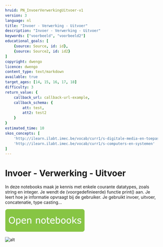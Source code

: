 ```yaml
---
hruid: PN_InvoerVerwerkingUitvoer-v1
version: 3
language: nl
title: "Invoer - Verwerking - Uitvoer"
description: "Invoer - Verwerking - Uitvoer"
keywords: ["voorbeeld", "voorbeeld2"]
educational_goals: [
    {source: Source, id: id}, 
    {source: Source2, id: id2}
]
copyright: dwengo
licence: dwengo
content_type: text/markdown
available: true
target_ages: [14, 15, 16, 17, 18]
difficulty: 3
return_value: {
    callback_url: callback-url-example,
    callback_schema: {
        att: test,
        att2: test2
    }
}
estimated_time: 10
skos_concepts: [
    'http://ilearn.ilabt.imec.be/vocab/curr1/s-digitale-media-en-toepassingen', 
    'http://ilearn.ilabt.imec.be/vocab/curr1/s-computers-en-systemen'
]
---
```


# Invoer - Verwerking - Uitvoer

In deze notebooks maak je kennis met enkele courante datatypes, zoals string en integer. Je wendt de (voorgedefinieerde) functie print() aan. Je leert hoe je informatie opvraagt bij de gebruiker. Je gebruikt invoer, uitvoer, concatenatie, type casting... 

[![](embed/Knop.png "Knop")](https://kiks.ilabt.imec.be/jupyterhub/?id=1003 "Notebooks Input Output")

![alt](@youtube/https://www.youtube.com/embed/JKvlzCdIvsg "video input output")